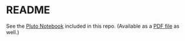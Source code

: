 # README

See the [Pluto Notebook](./notebooks/unicorn_notes.jl) included in this repo. (Available as a [PDF file](./README.pdf) as well.)

